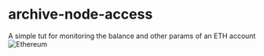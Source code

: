 # archive-node-access
A simple tut for monitoring the balance and other params of an ETH account
![Ethereum](https://img.shields.io/badge/Ethereum-3C3C3D?style=for-the-badge&logo=Ethereum&logoColor=white)
